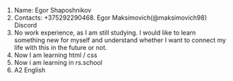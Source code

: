 1. Name: Egor Shaposhnikov
2. Contacts: +375292290468. Egor Maksimovich(@maksimovich98) Discord
3. No work experience, as I am still studying. I would like to learn something new for myself and understand whether I want to connect my life with this in the future or not.
4. Now I am learning html / css
5. Now i am learning in rs.school
6. A2 English
